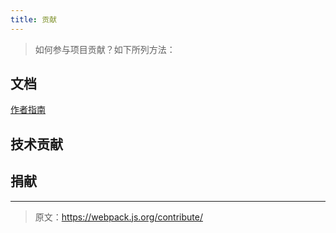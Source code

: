```yaml
---
title: 贡献
---
```


> 如何参与项目贡献？如下所列方法：

## 文档

[作者指南](/writers-guide)

## 技术贡献



## 捐献

***

> 原文：https://webpack.js.org/contribute/